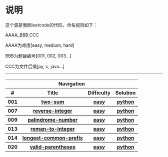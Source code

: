 # 说明
这个源是我刷leetcode的代码，命名规则如下：

AAAA_BBB.CCC

AAAA为难度[easy, medium, hard]

BBB为题目编号[001, 002, 003...]

CCC为文件后缀[py, c, java...]


-------

<table>
    <tr>
        <th colspan="4">
            <b>Navigation</b>
        </th>
    </tr>
    <tr>
        <th>#</th>
        <th>Title</th>
        <th>Difficulty</th>
        <th>Solution</th>
    </tr>	
    <tr>
        <th>001</th>
        <th>
			<a href="https://leetcode-cn.com/problems/two-sum/"> two-sum </a>
		</th>
        <th>
			<a href="https://leetcode-cn.com/problemset/all/?difficulty=%E7%AE%80%E5%8D%95"> easy </a>
		</th>
        <th>
			<a href="./easy_001_two-sum.py"> python </a>
		</th>
    </tr>	
    <tr>
        <th>007</th>
        <th>
			<a href="https://leetcode-cn.com/problems/reverse-integer/"> reverse-integer </a>
		</th>
        <th>
			<a href="https://leetcode-cn.com/problemset/all/?difficulty=%E7%AE%80%E5%8D%95"> easy </a>
		</th>
        <th>
			<a href="./easy_007_reverse-integer.py"> python </a>
		</th>
    </tr>	
    <tr>
        <th>009</th>
        <th>
			<a href="https://leetcode-cn.com/problems/palindrome-number/"> palindrome-number </a>
		</th>
        <th>
			<a href="https://leetcode-cn.com/problemset/all/?difficulty=%E7%AE%80%E5%8D%95"> easy </a>
		</th>
        <th>
			<a href="./easy_009_palindrome-number.py"> python </a>
		</th>
    </tr>	
    <tr>
        <th>013</th>
        <th>
			<a href="https://leetcode-cn.com/problems/roman-to-integer/"> roman-to-integer </a>
		</th>
        <th>
			<a href="https://leetcode-cn.com/problemset/all/?difficulty=%E7%AE%80%E5%8D%95"> easy </a>
		</th>
        <th>
			<a href="./easy_013_roman-to-integer.py"> python </a>
		</th>
    </tr>	
    <tr>
        <th>014</th>
        <th>
			<a href="https://leetcode-cn.com/problems/longest-common-prefix/"> longest-common-prefix </a>
		</th>
        <th>
			<a href="https://leetcode-cn.com/problemset/all/?difficulty=%E7%AE%80%E5%8D%95"> easy </a>
		</th>
        <th>
			<a href="./easy_014_longest-common-prefix.py"> python </a>
		</th>
    </tr>
    <tr>
        <th>020</th>
        <th>
			<a href="https://leetcode-cn.com/problems/valid-parentheses/"> valid-parentheses </a>
		</th>
        <th>
			<a href="https://leetcode-cn.com/problemset/all/?difficulty=%E7%AE%80%E5%8D%95"> easy </a>
		</th>
        <th>
			<a href="./easy_020_valid-parentheses.py"> python </a>
		</th>
    </tr>
</table>



